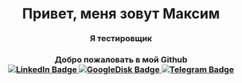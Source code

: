 
<h1 align="center">Привет, меня зовут Максим</a>
<h3 align="center">Я тестировщик</a>
<h3 align="center">Добро пожаловать в мой Github</a>
    <br>
<div id="badges">
  <a href="https://www.linkedin.com/in/doodlezzz/">
    <img src="https://img.shields.io/badge/LinkedIn-blue?style=for-the-badge&logo=linkedin&logoColor=white" alt="LinkedIn Badge"/>
  </a>
  <a href="https://drive.google.com/file/d/1Q63w5n6LhxivDC-NQ44wso2dZwHjJ9P1/view?usp=share_link">
    <img src="https://img.shields.io/badge/myresume-btightgreen?logo=google&logoColor=white&style=for-the-badge" alt="GoogleDisk Badge"/>
  </a>
  <a href="https://t.me/Do_OdlezzZ">
    <img src="https://img.shields.io/badge/Telegram-inactive?logo=telegram&logoColor=white&style=for-the-badge" alt="Telegram Badge"/>
  </a>
</div>





<!--### Hi there 👋

<!--
**iDoOdlezzZ/iDoOdlezzZ** is a ✨ _special_ ✨ repository because its `README.md` (this file) appears on your GitHub profile.

Here are some ideas to get you started:

- 🔭 I’m currently working on ...
- 🌱 I’m currently learning ...
- 👯 I’m looking to collaborate on ...
- 🤔 I’m looking for help with ...
- 💬 Ask me about ...
- 📫 How to reach me: ...
- 😄 Pronouns: ...
- ⚡ Fun fact: ...
-->
